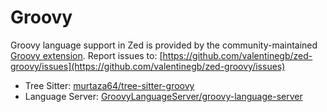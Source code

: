 # Groovy

Groovy language support in Zed is provided by the community-maintained [Groovy extension](https://github.com/valentinegb/zed-groovy).
Report issues to: [https://github.com/valentinegb/zed-groovy/issues](https://github.com/valentinegb/zed-groovy/issues)

- Tree Sitter: [murtaza64/tree-sitter-groovy](https://github.com/murtaza64/tree-sitter-groovy)
- Language Server: [GroovyLanguageServer/groovy-language-server](https://github.com/GroovyLanguageServer/groovy-language-server)
